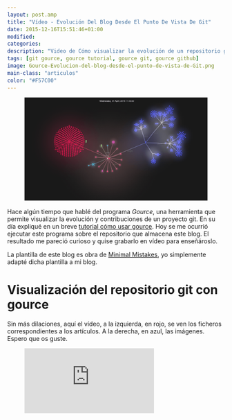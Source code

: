 ```yaml
---
layout: post.amp
title: "Vídeo - Evolución Del Blog Desde El Punto De Vista De Git"
date: 2015-12-16T15:51:46+01:00
modified:
categories:
description: "Video de Cómo visualizar la evolución de un repositorio git con el comando gource."
tags: [git gource, gource tutorial, gource git, gource github]
image: Gource-Evolucion-del-blog-desde-el-punto-de-vista-de-Git.png
main-class: "articulos"
color: "#F57C00"
---
```


<figure>
  <a href="/assets/img/Gource-Evolucion-del-blog-desde-el-punto-de-vista-de-Git.png"><img src="/assets/img/Gource-Evolucion-del-blog-desde-el-punto-de-vista-de-Git.png" title="{{ page.title }}" alt="{{ page.title }}" /></a>
</figure>

Hace algún tiempo que hablé del programa _Gource_, una herramienta que permite visualizar la evolución y contribuciones de un proyecto git. En su día expliqué en un breve [tutorial cómo usar gource](/gource-visualizar-la-evolucion-de-un-repositorio-git/ "Ejemplo de Gource"). Hoy se me ocurrió ejecutar este programa sobre el repositorio que almacena este blog. El resultado me pareció curioso y quise grabarlo en vídeo para enseñároslo.

<!--ad-->

La plantilla de este blog es obra de <a href="http://mademistakes.com/minimal-mistakes/" target="_blank" title="Minimal Mistakes">Minimal Mistakes</a>, yo simplemente adapté dicha plantilla a mi blog.

# Visualización del repositorio git con gource

Sin más dilaciones, aquí el vídeo, a la izquierda, en rojo, se ven los ficheros correspondientes a los artículos. A la derecha, en azul, las imágenes. Espero que os guste.

<figure>
  <iframe  src="https://www.youtube-nocookie.com/embed/i6OpgEh7iKw" frameborder="0" allowfullscreen></iframe>
</figure>
